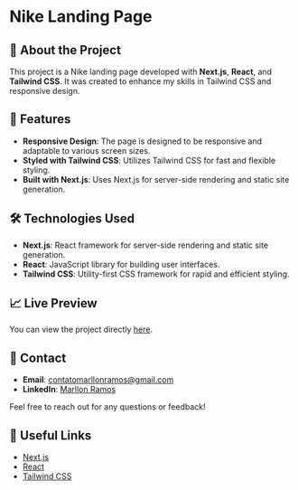 # Nike Landing Page

## 🚀 About the Project

This project is a Nike landing page developed with **Next.js**, **React**, and **Tailwind CSS**. It was created to enhance my skills in Tailwind CSS and responsive design.

## 🌟 Features

- **Responsive Design**: The page is designed to be responsive and adaptable to various screen sizes.
- **Styled with Tailwind CSS**: Utilizes Tailwind CSS for fast and flexible styling.
- **Built with Next.js**: Uses Next.js for server-side rendering and static site generation.

## 🛠 Technologies Used

- **Next.js**: React framework for server-side rendering and static site generation.
- **React**: JavaScript library for building user interfaces.
- **Tailwind CSS**: Utility-first CSS framework for rapid and efficient styling.

## 📈 Live Preview

You can view the project directly [here](YOUR-PROJECT-URL).

## 📧 Contact

- **Email**: [contatomarllonramos@gmail.com](mailto:contatomarllonramos@gmail.com)
- **LinkedIn**: [Marllon Ramos](https://www.linkedin.com/in/marllonramos/)

Feel free to reach out for any questions or feedback!

## 🔗 Useful Links

- [Next.js](https://nextjs.org/)
- [React](https://reactjs.org/)
- [Tailwind CSS](https://tailwindcss.com/)
